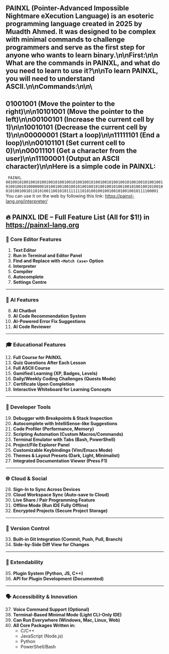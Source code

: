 ## PAINXL (Pointer-Advanced Impossible Nightmare eXecution Language) is an esoteric programming language created in 2025 by Muadth Ahmed. It was designed to be complex with minimal commands to challenge programmers and serve as the first step for anyone who wants to learn binary.\n\nFirst:\n\n  What are the commands in PAINXL, and what do you need to learn to use it?\n\nTo learn PAINXL, you will need to understand ASCII.\n\nCommands:\n\n\
## 01001001 (Move the pointer to the right)\n\n10101001 (Move the pointer to the left)\n\n00100101 (Increase the current cell by 1)\n\n10010101 (Decrease the current cell by 1)\n\n00000001 (Start a loop)\n\n11111101 (End a loop)\n\n00101101 (Set current cell to 0)\n\n00011101 (Get a character from the user)\n\n11100001 (Output an ASCII character)\n\nHere is a simple code in PAINXL:<br>
` PAINXL 0010010100100101001001010010010100100101001001010010010100100101001001010010010100000001010010010010010100100101001001010010010100100101001001010010010110101001100101011111110101001001001001010010010111100001`<br>
You can use it on the web by following this link: https://painxl-lang.org/interpreter/  







## 🔥 PAINXL IDE – Full Feature List (All for $1!) in https://painxl-lang.org

### 📝 Core Editor Features
1. **Text Editor**  
2. **Run in Terminal and Editor Panel**  
3. **Find and Replace with `<Match Case>` Option**  
4. **Interpreter**  
5. **Compiler**  
6. **Autocomplete**  
7. **Settings Centre**

---

### 🤖 AI Features
8. **AI Chatbot**  
9. **AI Code Recommendation System**  
10. **AI-Powered Error Fix Suggestions**  
11. **AI Code Reviewer**  

---

### 🎓 Educational Features
12. **Full Course for PAINXL**  
13. **Quiz Questions After Each Lesson**  
14. **Full ASCII Course**  
15. **Gamified Learning (XP, Badges, Levels)**  
16. **Daily/Weekly Coding Challenges (Quests Mode)**  
17. **Certificate Upon Completion**  
18. **Interactive Whiteboard for Learning Concepts**

---

### 🧠 Developer Tools
19. **Debugger with Breakpoints & Stack Inspection**  
20. **Autocomplete with IntelliSense-like Suggestions**  
21. **Code Profiler (Performance, Memory)**  
22. **Scripting Automation (Custom Macros/Commands)**  
23. **Terminal Emulator with Tabs (Bash, PowerShell)**  
24. **Project/File Explorer Panel**  
25. **Customizable Keybindings (Vim/Emacs Mode)**  
26. **Themes & Layout Presets (Dark, Light, Minimalist)**  
27. **Integrated Documentation Viewer (Press F1)**  

---

### 🌐 Cloud & Social
28. **Sign-In to Sync Across Devices**  
29. **Cloud Workspace Sync (Auto-save to Cloud)**  
30. **Live Share / Pair Programming Feature**  
31. **Offline Mode (Run IDE Fully Offline)**  
32. **Encrypted Projects (Secure Project Storage)**  

---

### 🔄 Version Control
33. **Built-in Git Integration (Commit, Push, Pull, Branch)**  
34. **Side-by-Side Diff View for Changes**

---

### 🧩 Extendability
35. **Plugin System (Python, JS, C++)**  
36. **API for Plugin Development (Documented)**  

---

### 🗣️ Accessibility & Innovation
37. **Voice Command Support (Optional)**  
38. **Terminal-Based Minimal Mode (Light CLI-Only IDE)**  
39. **Can Run Everywhere (Windows, Mac, Linux, Web)**  
40. **All Core Packages Written in:**  
    - C/C++  
    - JavaScript (Node.js)  
    - Python  
    - PowerShell/Bash  
